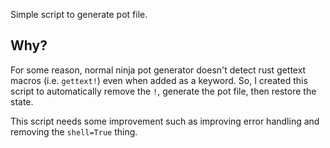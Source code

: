 Simple script to generate pot file.

## Why?

For some reason, normal ninja pot generator doesn't detect
rust gettext macros (i.e. `gettext!`) even when added as a
keyword. So, I created this script to automatically remove 
the `!`, generate the pot file, then restore the state.

This script needs some improvement such as improving error
handling and removing the `shell=True` thing.
